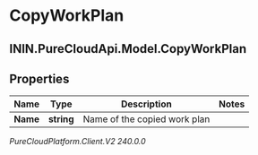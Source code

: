# CopyWorkPlan

## ININ.PureCloudApi.Model.CopyWorkPlan

## Properties

|Name | Type | Description | Notes|
|------------ | ------------- | ------------- | -------------|
| **Name** | **string** | Name of the copied work plan | |



_PureCloudPlatform.Client.V2 240.0.0_
